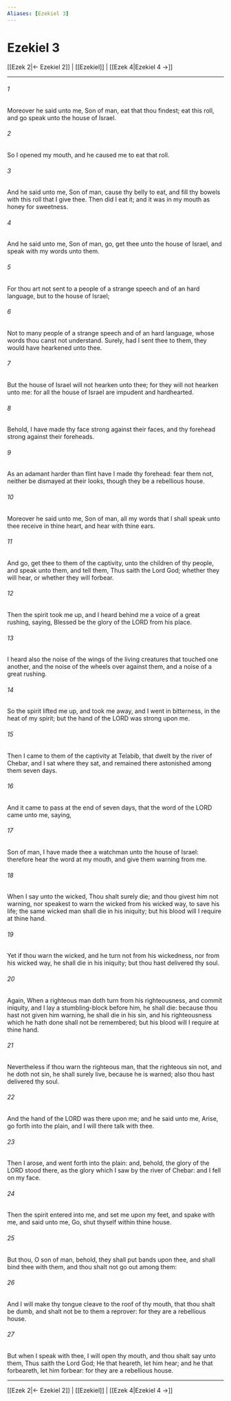 ```yaml
---
Aliases: [Ezekiel 3]
---
```

# Ezekiel 3

[[Ezek 2|← Ezekiel 2]] | [[Ezekiel]] | [[Ezek 4|Ezekiel 4 →]]
***



###### 1 
Moreover he said unto me, Son of man, eat that thou findest; eat this roll, and go speak unto the house of Israel. 

###### 2 
So I opened my mouth, and he caused me to eat that roll. 

###### 3 
And he said unto me, Son of man, cause thy belly to eat, and fill thy bowels with this roll that I give thee. Then did I eat it; and it was in my mouth as honey for sweetness. 

###### 4 
And he said unto me, Son of man, go, get thee unto the house of Israel, and speak with my words unto them. 

###### 5 
For thou art not sent to a people of a strange speech and of an hard language, but to the house of Israel; 

###### 6 
Not to many people of a strange speech and of an hard language, whose words thou canst not understand. Surely, had I sent thee to them, they would have hearkened unto thee. 

###### 7 
But the house of Israel will not hearken unto thee; for they will not hearken unto me: for all the house of Israel are impudent and hardhearted. 

###### 8 
Behold, I have made thy face strong against their faces, and thy forehead strong against their foreheads. 

###### 9 
As an adamant harder than flint have I made thy forehead: fear them not, neither be dismayed at their looks, though they be a rebellious house. 

###### 10 
Moreover he said unto me, Son of man, all my words that I shall speak unto thee receive in thine heart, and hear with thine ears. 

###### 11 
And go, get thee to them of the captivity, unto the children of thy people, and speak unto them, and tell them, Thus saith the Lord God; whether they will hear, or whether they will forbear. 

###### 12 
Then the spirit took me up, and I heard behind me a voice of a great rushing, saying, Blessed be the glory of the LORD from his place. 

###### 13 
I heard also the noise of the wings of the living creatures that touched one another, and the noise of the wheels over against them, and a noise of a great rushing. 

###### 14 
So the spirit lifted me up, and took me away, and I went in bitterness, in the heat of my spirit; but the hand of the LORD was strong upon me. 

###### 15 
Then I came to them of the captivity at Telabib, that dwelt by the river of Chebar, and I sat where they sat, and remained there astonished among them seven days. 

###### 16 
And it came to pass at the end of seven days, that the word of the LORD came unto me, saying, 

###### 17 
Son of man, I have made thee a watchman unto the house of Israel: therefore hear the word at my mouth, and give them warning from me. 

###### 18 
When I say unto the wicked, Thou shalt surely die; and thou givest him not warning, nor speakest to warn the wicked from his wicked way, to save his life; the same wicked man shall die in his iniquity; but his blood will I require at thine hand. 

###### 19 
Yet if thou warn the wicked, and he turn not from his wickedness, nor from his wicked way, he shall die in his iniquity; but thou hast delivered thy soul. 

###### 20 
Again, When a righteous man doth turn from his righteousness, and commit iniquity, and I lay a stumbling-block before him, he shall die: because thou hast not given him warning, he shall die in his sin, and his righteousness which he hath done shall not be remembered; but his blood will I require at thine hand. 

###### 21 
Nevertheless if thou warn the righteous man, that the righteous sin not, and he doth not sin, he shall surely live, because he is warned; also thou hast delivered thy soul. 

###### 22 
And the hand of the LORD was there upon me; and he said unto me, Arise, go forth into the plain, and I will there talk with thee. 

###### 23 
Then I arose, and went forth into the plain: and, behold, the glory of the LORD stood there, as the glory which I saw by the river of Chebar: and I fell on my face. 

###### 24 
Then the spirit entered into me, and set me upon my feet, and spake with me, and said unto me, Go, shut thyself within thine house. 

###### 25 
But thou, O son of man, behold, they shall put bands upon thee, and shall bind thee with them, and thou shalt not go out among them: 

###### 26 
And I will make thy tongue cleave to the roof of thy mouth, that thou shalt be dumb, and shalt not be to them a reprover: for they are a rebellious house. 

###### 27 
But when I speak with thee, I will open thy mouth, and thou shalt say unto them, Thus saith the Lord God; He that heareth, let him hear; and he that forbeareth, let him forbear: for they are a rebellious house.

***
[[Ezek 2|← Ezekiel 2]] | [[Ezekiel]] | [[Ezek 4|Ezekiel 4 →]]
